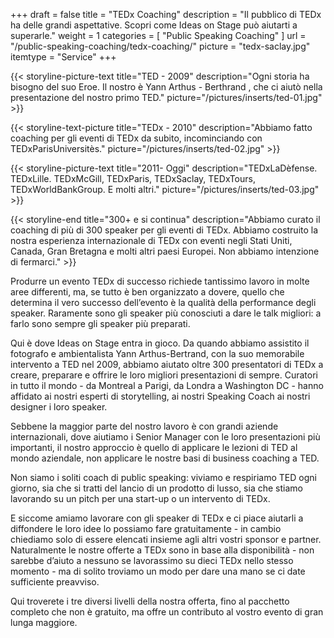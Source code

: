 +++
draft		= false
title		= "TEDx Coaching"
description	= "Il pubblico di TEDx ha delle grandi aspettative. Scopri come Ideas on Stage può aiutarti a superarle."
weight		= 1
categories	= [ "Public Speaking Coaching" ]
url			= "/public-speaking-coaching/tedx-coaching/"
picture		= "tedx-saclay.jpg"
itemtype	= "Service"
+++

{{< storyline-picture-text title="TED - 2009" description="Ogni storia ha bisogno del suo Eroe. Il nostro è Yann Arthus - Berthrand , che ci aiutò nella presentazione del nostro primo TED." picture="/pictures/inserts/ted-01.jpg" >}}

{{< storyline-text-picture title="TEDx - 2010" description="Abbiamo fatto coaching per gli eventi di TEDx da subito, incominciando con TEDxParisUniversitès." picture="/pictures/inserts/ted-02.jpg" >}}

{{< storyline-picture-text title="2011- Oggi" description="TEDxLaDèfense. TEDxLille. TEDxMcGill, TEDxParis, TEDxSaclay, TEDxTours, TEDxWorldBankGroup. E molti altri." picture="/pictures/inserts/ted-03.jpg" >}}

{{< storyline-end title="300+ e si continua" description="Abbiamo curato il coaching di più di 300 speaker per gli eventi di TEDx. Abbiamo costruito la nostra esperienza internazionale di TEDx con eventi negli Stati Uniti, Canada, Gran Bretagna e molti altri paesi Europei. Non abbiamo intenzione di fermarci." >}}

Produrre un evento TEDx di successo richiede tantissimo lavoro in molte aree differenti, ma, se tutto è ben organizzato a dovere, quello che  determina il vero successo dell’evento è la qualità della performance degli speaker. Raramente sono gli speaker più conosciuti a dare le talk migliori: a farlo sono sempre gli speaker più preparati.

Qui è dove Ideas on Stage entra in gioco. Da quando abbiamo assistito il fotografo e ambientalista Yann Arthus-Bertrand, con la suo memorabile intervento a TED nel 2009, abbiamo aiutato oltre 300 presentatori di TEDx a creare, preparare e offrire le loro migliori presentazioni di sempre. Curatori in tutto il mondo - da Montreal a Parigi, da Londra a Washington DC - hanno affidato ai nostri esperti di storytelling, ai nostri Speaking Coach ai nostri designer i loro speaker.

Sebbene la maggior parte del nostro lavoro è con grandi aziende internazionali, dove aiutiamo i Senior Manager con le loro presentazioni più importanti, il nostro approccio è quello di applicare le lezioni di TED al mondo aziendale, non applicare le nostre basi di business coaching a TED.

Non siamo i soliti coach di public speaking: viviamo e respiriamo TED ogni giorno, sia che si tratti del lancio di un prodotto di lusso, sia che stiamo lavorando su un pitch per una start-up  o un intervento di TEDx.

E siccome amiamo lavorare con gli speaker di TEDx e ci piace aiutarli a diffondere le loro idee lo possiamo fare gratuitamente - in cambio chiediamo solo di essere elencati insieme agli altri vostri sponsor e partner. Naturalmente le nostre offerte a TEDx sono in base alla disponibilità - non sarebbe d’aiuto a nessuno se lavorassimo su dieci TEDx nello stesso momento - ma di solito troviamo un modo per dare una mano se ci date sufficiente preavviso.

Qui troverete i tre diversi livelli della nostra offerta, fino al pacchetto completo che non è gratuito, ma offre un contributo al vostro evento di gran lunga maggiore.
